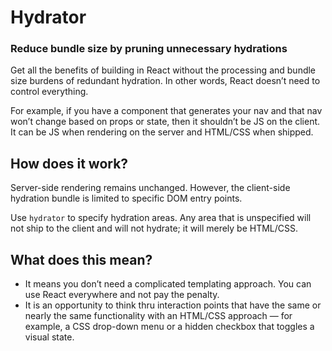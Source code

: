 # Hydrator

### Reduce bundle size by pruning unnecessary hydrations

Get all the benefits of building in React without the processing and bundle size burdens of redundant hydration. In other words, React doesn’t need to control everything.

For example, if you have a component that generates your nav and that nav won’t change based on props or state, then it shouldn’t be JS on the client. It can be JS when rendering on the server and HTML/CSS when shipped.

## How does it work?

Server-side rendering remains unchanged. However, the client-side hydration bundle is limited to specific DOM entry points.

Use `hydrator` to specify hydration areas. Any area that is unspecified will not ship to the client and will not hydrate; it will merely be HTML/CSS.

## What does this mean?

- It means you don’t need a complicated templating approach. You can use React everywhere and not pay the penalty.
- It is an opportunity to think thru interaction points that have the same or nearly the same functionality with an HTML/CSS approach — for example, a CSS drop-down menu or a hidden checkbox that toggles a visual state.
